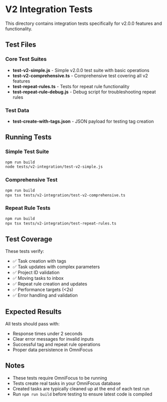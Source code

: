 # V2 Integration Tests

This directory contains integration tests specifically for v2.0.0 features and functionality.

## Test Files

### Core Test Suites
- **test-v2-simple.js** - Simple v2.0.0 test suite with basic operations
- **test-v2-comprehensive.ts** - Comprehensive test covering all v2 features
- **test-repeat-rules.ts** - Tests for repeat rule functionality
- **test-repeat-rule-debug.js** - Debug script for troubleshooting repeat rules

### Test Data
- **test-create-with-tags.json** - JSON payload for testing tag creation

## Running Tests

### Simple Test Suite
```bash
npm run build
node tests/v2-integration/test-v2-simple.js
```

### Comprehensive Test
```bash
npm run build
npx tsx tests/v2-integration/test-v2-comprehensive.ts
```

### Repeat Rule Tests
```bash
npm run build
npx tsx tests/v2-integration/test-repeat-rules.ts
```

## Test Coverage

These tests verify:
- ✅ Task creation with tags
- ✅ Task updates with complex parameters
- ✅ Project ID validation
- ✅ Moving tasks to inbox
- ✅ Repeat rule creation and updates
- ✅ Performance targets (<2s)
- ✅ Error handling and validation

## Expected Results

All tests should pass with:
- Response times under 2 seconds
- Clear error messages for invalid inputs
- Successful tag and repeat rule operations
- Proper data persistence in OmniFocus

## Notes

- These tests require OmniFocus to be running
- Tests create real tasks in your OmniFocus database
- Created tasks are typically cleaned up at the end of each test run
- Run `npm run build` before testing to ensure latest code is compiled